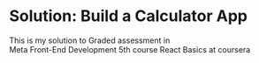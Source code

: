 <h1>Solution: Build a Calculator App</h1>




<p> This is my solution to Graded assessment in<br>
Meta Front-End Development 5th course React Basics at coursera</p>
